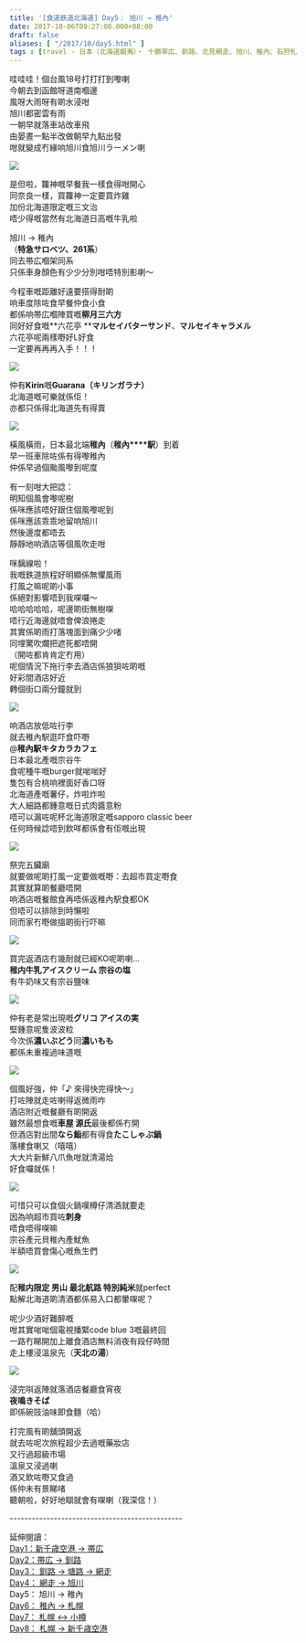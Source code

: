 ```yaml
---
title: '[食道鉄道北海道] Day5： 旭川 → 稚內'
date: 2017-10-06T09:27:00.000+08:00
draft: false
aliases: [ "/2017/10/day5.html" ]
tags : [travel - 日本（北海道蝦夷）・ 十勝帯広、釧路、北見網走、旭川、稚內、石狩札幌、後志小樽]
---
```


哇哇哇！個台風18号打打打到嚟喇  
今朝去到函館呀道南嗰邊  
風呀大雨呀有啲水浸咁  
旭川都密雲有雨  
一朝早就落車站改車飛  
由晏晝一點半改做朝早九點出發  
咁就變成冇緣响旭川食旭川ラーメン喇  

[![](https://c1.staticflickr.com/5/4406/36697258634_1925e1d229_z.jpg)](https://c1.staticflickr.com/5/4406/36697258634_1925e1d229_z.jpg)

是但啦，籮神嘅早餐我一樣食得咁開心  
同奈良一樣，買籮神一定要買炸雞  
加份北海道限定嘅三文治  
唔少得嘅當然有北海道日高嘅牛乳啦  
  
旭川 → 稚內  
（**特急サロベツ、261系**）  
同去帯広嗰架同系  
只係車身顏色有少少分別咁唔特別影喇～  
  
今程車嘅距離好遠要搭得耐啲  
响車度除咗食早餐仲食小食  
都係响帯広嗰陣買嘅**柳月三六方**  
同好好食嘅**六花亭 ****マルセイバターサンド**、**マルセイキャラメル**  
六花亭呢兩樣嘢好L好食  
一定要再再再入手！！！  

[![](https://c1.staticflickr.com/5/4455/37149271040_9509be4aa8_z.jpg)](https://c1.staticflickr.com/5/4455/37149271040_9509be4aa8_z.jpg)

仲有**Kirin**嘅**Guarana（キリンガラナ）**  
北海道嘅可樂就係佢！  
亦都只係得北海道先有得賣  

[![](https://c1.staticflickr.com/5/4363/36698199534_7c0f164614_z.jpg)](https://c1.staticflickr.com/5/4363/36698199534_7c0f164614_z.jpg)

橫風橫雨，日本最北端**稚內**（**稚內****駅**）到着  
早一班車除咗係有得嚟稚內  
仲係早過個颱風嚟到呢度  
  
有一刻咁大把諗：  
明知個風會嚟呢樹  
係咪應該唔好跟住個風嚟呢到  
係咪應該乖乖地留响旭川  
然後邊度都唔去  
靜靜地响酒店等個風吹走咁  
  
咪黐線啦！  
我嘅鉄道旅程好明顯係無懼風雨  
打風之嘛呢啲小事  
係絕對影響唔到我㗎囉～  
哈哈哈哈哈，呢邊啲街無樹㗎  
唔行近海邊就唔會俾浪捲走  
其實係啲雨打落塊面到痛少少啫  
同埋驚吹爛把遮死都唔開  
（開咗都肯肯定冇用）  
呢個情況下拖行李去酒店係狼狽咗啲嘅  
好彩間酒店好近  
轉個街口兩分鐘就到  

[![](https://c1.staticflickr.com/5/4479/36737889833_9a5d0076e5_z.jpg)](https://c1.staticflickr.com/5/4479/36737889833_9a5d0076e5_z.jpg)

响酒店放低咗行李  
就去稚內駅逛吓食吓嘢  
@**稚內駅キタカラカフェ**  
日本最北產嘅宗谷牛  
食呢種牛嘅burger就啱啱好  
隻包有合桃响裡面好香口呀  
北海道產嘅薯仔，炸啦炸啦  
大人細路都鍾意嘅日式肉醬意粉  
唔可以漏咗呢杯北海道限定嘅sapporo classic beer  
任何時候諗唔到飲咩都係會有佢嘅出現   

[![](https://c1.staticflickr.com/5/4439/23556172718_331e1022cb_z.jpg)](https://c1.staticflickr.com/5/4439/23556172718_331e1022cb_z.jpg)

祭完五臟廟  
就要做呢啲打風一定要做嘅嘢：去超市買定嘢食  
其實就算啲餐廳唔開  
响酒店嘅餐館食再唔係返稚內駅食都OK  
但唔可以排除到時懶啦  
同而家冇嘢做搵啲街行吓嘛  

[![](https://c1.staticflickr.com/5/4340/36738235653_40c2c84ddc_z.jpg)](https://c1.staticflickr.com/5/4340/36738235653_40c2c84ddc_z.jpg)

買完返酒店冇幾耐就已經KO呢啲喇...  
**稚内牛乳アイスクリーム 宗谷の塩**  
有牛奶味又有宗谷鹽味  

[![](https://c1.staticflickr.com/5/4387/37377613042_a308a804f5_z.jpg)](https://c1.staticflickr.com/5/4387/37377613042_a308a804f5_z.jpg)

仲有老是常出現嘅**グリコ アイスの実**  
堅鍾意呢隻波波粒  
今次係**濃いぶどう**同**濃いもも**  
都係未重複過味道嘅  

[![](https://c1.staticflickr.com/5/4446/37361314746_a4bf424709_z.jpg)](https://c1.staticflickr.com/5/4446/37361314746_a4bf424709_z.jpg)

個風好強，仲「♪ 來得快完得快～」  
打咗陣就走咗喇得返微雨咋  
酒店附近嘅餐廳有啲開返  
雖然最想食嘅**車屋 源氏**最後都係冇開  
但酒店對出間**なら鮨**都有得食**たこしゃぶ鍋**  
落樓食喇又（嘻嘻）  
大大片新鮮八爪魚咁就清湯烚  
好食囉就係！  

[![](https://c1.staticflickr.com/5/4364/37409376631_e8ac52ce05_z.jpg)](https://c1.staticflickr.com/5/4364/37409376631_e8ac52ce05_z.jpg)

可惜只可以食個火鍋嘆樽仔清酒就要走  
因為响超市買咗**刺身**  
唔食唔得㗎嘛  
宗谷產元貝稚內產魷魚  
半額唔買會傷心嘅魚生們  

[![](https://c1.staticflickr.com/5/4462/37361556606_2917e66206_z.jpg)](https://c1.staticflickr.com/5/4462/37361556606_2917e66206_z.jpg)

配**稚内限定 男山 最北航路 特別純米**就perfect  
點解北海道啲清酒都係易入口都暈㗎呢？  
  
呢少少酒好難醉嘅  
咁其實啱啱個電視播緊code blue 3嘅最終回  
一路冇睇開加上離食酒店無料消夜有段仔時間  
走上樓浸溫泉先（**天北の湯**）  

[![](https://c1.staticflickr.com/5/4380/36738962453_9c252ecf67_z.jpg)](https://c1.staticflickr.com/5/4380/36738962453_9c252ecf67_z.jpg)

浸完唞返陣就落酒店餐廳食宵夜  
**夜鳴きそば**  
即係碗豉油味即食麵（哈）  
  
  
  
打完風有啲舖頭開返  
就去咗呢次旅程超少去過嘅藥妝店  
又行過超級市場  
溫泉又浸過喇  
酒又飲咗嘢又食過  
係仲未有景睇啫  
聽朝啦，好好地瞓就會有㗎喇（我深信！）  
  
  
\-----------------------------------------------  
  
延伸閱讀：  
[Day1：新千歳空港 → 帯広](https://www.hidie.net/2017/09/day1_28.html)  
[Day2：帯広 → 釧路](https://www.hidie.net/2017/09/day2_29.html)  
[Day3： 釧路 → 塘路 → 網走](https://www.hidie.net/2017/10/day3.html)  
[Day4： 網走 → 旭川](https://www.hidie.net/2017/10/day4.html)  
Day5： 旭川 → 稚內  
[Day6： 稚內 → 札幌](https://www.hidie.net/2017/10/day6.html)  
[Day7： 札幌 ↔ 小樽](https://www.hidie.net/2017/10/day7.html)  
[Day8： 札幌 → 新千歳空港](https://www.hidie.net/2017/10/day8.html)